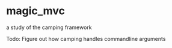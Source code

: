 magic_mvc
=========

a study of the camping framework

Todo: Figure out how camping handles commandline arguments
